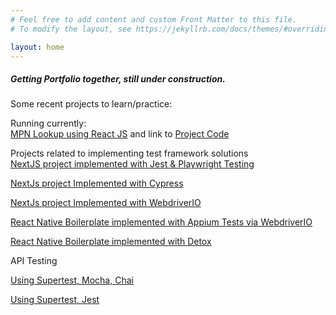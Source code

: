 ```yaml
---
# Feel free to add content and custom Front Matter to this file.
# To modify the layout, see https://jekyllrb.com/docs/themes/#overriding-theme-defaults

layout: home
---
```

##### Getting Portfolio together, still under construction.  
  
  
Some recent projects to learn/practice:  

Running currently:  
[MPN Lookup using React JS](https://jonathan-gartland.github.io/practice-pages) and link to [Project Code](https://github.com/jonathan-gartland/practice-pages)  
  
  
Projects related to implementing test framework solutions  
[NextJS project implemented with Jest & Playwright Testing](https://github.com/jonathan-gartland/NextAppJS/tree/add-playwright)  

[NextJs project Implemented with Cypress]()

[NextJs project Implemented with WebdriverIO]()

[React Native Boilerplate implemented with Appium Tests via WebdriverIO]()

[React Native Boilerplate implemented with Detox]()  
  
API Testing

[Using Supertest, Mocha, Chai](https://github.com/jonathan-gartland/ApiTestFrameworkMocha)

[Using Supertest, Jest]()